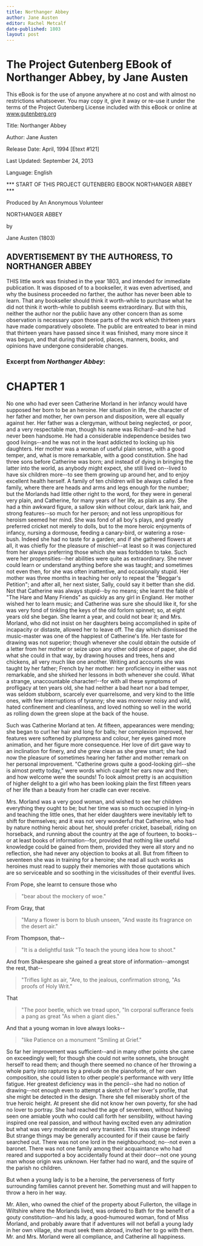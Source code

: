 ```yaml
---
title: Northanger Abbey
author: Jane Austen
editor: Rachel Metcalf
date-published: 1803
layout: post
---
```



# The Project Gutenberg EBook of Northanger Abbey, by Jane Austen

This eBook is for the use of anyone anywhere at no cost and with
almost no restrictions whatsoever.  You may copy it, give it away or
re-use it under the terms of the Project Gutenberg License included
with this eBook or online at www.gutenberg.org 


Title: Northanger Abbey

Author: Jane Austen

Release Date: April, 1994  [Etext #121]

Last Updated: September 24, 2013

Language: English


*** START OF THIS PROJECT GUTENBERG EBOOK NORTHANGER ABBEY ***




Produced by An Anonymous Volunteer





NORTHANGER ABBEY


by

Jane Austen (1803)




## ADVERTISEMENT BY THE AUTHORESS, TO NORTHANGER ABBEY

THIS little work was finished in the year 1803, and intended for
immediate publication. It was disposed of to a bookseller, it was even
advertised, and why the business proceeded no farther, the author
has never been able to learn. That any bookseller should think it
worth-while to purchase what he did not think it worth-while to publish
seems extraordinary. But with this, neither the author nor the public
have any other concern than as some observation is necessary upon those
parts of the work which thirteen years have made comparatively obsolete.
The public are entreated to bear in mind that thirteen years have passed
since it was finished, many more since it was begun, and that during
that period, places, manners, books, and opinions have undergone
considerable changes.



### Excerpt from *Northanger Abbey*:


# CHAPTER 1


No one who had ever seen Catherine Morland in her infancy would have
supposed her born to be an heroine. Her situation in life, the character
of her father and mother, her own person and disposition, were
all equally against her. Her father was a clergyman, without being
neglected, or poor, and a very respectable man, though his name
was Richard--and he had never been handsome. He had a considerable
independence besides two good livings--and he was not in the least
addicted to locking up his daughters. Her mother was a woman of useful
plain sense, with a good temper, and, what is more remarkable, with a
good constitution. She had three sons before Catherine was born; and
instead of dying in bringing the latter into the world, as anybody might
expect, she still lived on--lived to have six children more--to see them
growing up around her, and to enjoy excellent health herself. A family
of ten children will be always called a fine family, where there are
heads and arms and legs enough for the number; but the Morlands had
little other right to the word, for they were in general very plain, and
Catherine, for many years of her life, as plain as any. She had a thin
awkward figure, a sallow skin without colour, dark lank hair, and strong
features--so much for her person; and not less unpropitious for heroism
seemed her mind. She was fond of all boy's plays, and greatly preferred
cricket not merely to dolls, but to the more heroic enjoyments of
infancy, nursing a dormouse, feeding a canary-bird, or watering a
rose-bush. Indeed she had no taste for a garden; and if she gathered
flowers at all, it was chiefly for the pleasure of mischief--at least
so it was conjectured from her always preferring those which she was
forbidden to take. Such were her propensities--her abilities were quite
as extraordinary. She never could learn or understand anything
before she was taught; and sometimes not even then, for she was often
inattentive, and occasionally stupid. Her mother was three months in
teaching her only to repeat the "Beggar's Petition"; and after all, her
next sister, Sally, could say it better than she did. Not that Catherine
was always stupid--by no means; she learnt the fable of "The Hare and
Many Friends" as quickly as any girl in England. Her mother wished her
to learn music; and Catherine was sure she should like it, for she was
very fond of tinkling the keys of the old forlorn spinnet; so, at eight
years old she began. She learnt a year, and could not bear it; and Mrs.
Morland, who did not insist on her daughters being accomplished in
spite of incapacity or distaste, allowed her to leave off. The day which
dismissed the music-master was one of the happiest of Catherine's life.
Her taste for drawing was not superior; though whenever she could obtain
the outside of a letter from her mother or seize upon any other odd
piece of paper, she did what she could in that way, by drawing houses
and trees, hens and chickens, all very much like one another. Writing
and accounts she was taught by her father; French by her mother: her
proficiency in either was not remarkable, and she shirked her lessons in
both whenever she could. What a strange, unaccountable character!--for
with all these symptoms of profligacy at ten years old, she had neither
a bad heart nor a bad temper, was seldom stubborn, scarcely ever
quarrelsome, and very kind to the little ones, with few interruptions
of tyranny; she was moreover noisy and wild, hated confinement and
cleanliness, and loved nothing so well in the world as rolling down the
green slope at the back of the house.

Such was Catherine Morland at ten. At fifteen, appearances were mending;
she began to curl her hair and long for balls; her complexion improved,
her features were softened by plumpness and colour, her eyes gained more
animation, and her figure more consequence. Her love of dirt gave way to
an inclination for finery, and she grew clean as she grew smart; she had
now the pleasure of sometimes hearing her father and mother remark
on her personal improvement. "Catherine grows quite a good-looking
girl--she is almost pretty today," were words which caught her ears now
and then; and how welcome were the sounds! To look almost pretty is an
acquisition of higher delight to a girl who has been looking plain the
first fifteen years of her life than a beauty from her cradle can ever
receive.

Mrs. Morland was a very good woman, and wished to see her children
everything they ought to be; but her time was so much occupied in
lying-in and teaching the little ones, that her elder daughters were
inevitably left to shift for themselves; and it was not very wonderful
that Catherine, who had by nature nothing heroic about her, should
prefer cricket, baseball, riding on horseback, and running about
the country at the age of fourteen, to books--or at least books of
information--for, provided that nothing like useful knowledge could be
gained from them, provided they were all story and no reflection, she
had never any objection to books at all. But from fifteen to seventeen
she was in training for a heroine; she read all such works as heroines
must read to supply their memories with those quotations which are so
serviceable and so soothing in the vicissitudes of their eventful lives.

From Pope, she learnt to censure those who

> "bear about the mockery of woe."


From Gray, that

> "Many a flower is born to blush unseen,
> "And waste its fragrance on the desert air."


From Thompson, that--

> "It is a delightful task
> "To teach the young idea how to shoot."


And from Shakespeare she gained a great store of information--amongst
the rest, that--

> "Trifles light as air,
> "Are, to the jealous, confirmation strong,
> "As proofs of Holy Writ."


That

> "The poor beetle, which we tread upon,
> "In corporal sufferance feels a pang as great
> "As when a giant dies."


And that a young woman in love always looks--

> "like Patience on a monument
> "Smiling at Grief."


So far her improvement was sufficient--and in many other points she came
on exceedingly well; for though she could not write sonnets, she brought
herself to read them; and though there seemed no chance of her throwing
a whole party into raptures by a prelude on the pianoforte, of her own
composition, she could listen to other people's performance with very
little fatigue. Her greatest deficiency was in the pencil--she had no
notion of drawing--not enough even to attempt a sketch of her lover's
profile, that she might be detected in the design. There she fell
miserably short of the true heroic height. At present she did not know
her own poverty, for she had no lover to portray. She had reached the
age of seventeen, without having seen one amiable youth who could call
forth her sensibility, without having inspired one real passion, and
without having excited even any admiration but what was very moderate
and very transient. This was strange indeed! But strange things may be
generally accounted for if their cause be fairly searched out. There was
not one lord in the neighbourhood; no--not even a baronet. There was not
one family among their acquaintance who had reared and supported a boy
accidentally found at their door--not one young man whose origin
was unknown. Her father had no ward, and the squire of the parish no
children.

But when a young lady is to be a heroine, the perverseness of forty
surrounding families cannot prevent her. Something must and will happen
to throw a hero in her way.

Mr. Allen, who owned the chief of the property about Fullerton, the
village in Wiltshire where the Morlands lived, was ordered to Bath
for the benefit of a gouty constitution--and his lady, a good-humoured
woman, fond of Miss Morland, and probably aware that if adventures will
not befall a young lady in her own village, she must seek them abroad,
invited her to go with them. Mr. and Mrs. Morland were all compliance,
and Catherine all happiness.




